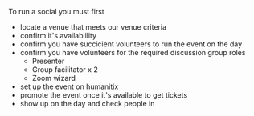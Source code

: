 To run a social you must first 

- locate a venue that meets our venue criteria
- confirm it's availablility
- confirm you have succicient volunteers to run the event on the day
- confirm you have volunteers for the required discussion group roles
  - Presenter
  - Group facilitator x 2
  - Zoom wizard
- set up the event on humanitix
- promote the event once it's available to get tickets
- show up on the day and check people in
